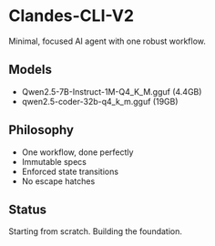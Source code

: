 # Clandes-CLI-V2

Minimal, focused AI agent with one robust workflow.

## Models
- Qwen2.5-7B-Instruct-1M-Q4_K_M.gguf (4.4GB)
- qwen2.5-coder-32b-q4_k_m.gguf (19GB)

## Philosophy
- One workflow, done perfectly
- Immutable specs
- Enforced state transitions
- No escape hatches

## Status
Starting from scratch. Building the foundation.